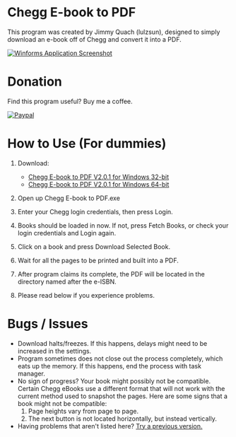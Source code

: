 # Chegg E-book to PDF
This program was created by Jimmy Quach (lulzsun), designed to simply download an e-book off of Chegg and convert it into a PDF.

[![Winforms Application Screenshot](http://i.imgur.com/6KJIAj5.png)](http://i.imgur.com/6KJIAj5.png)

# Donation
Find this program useful? Buy me a coffee.

[![Paypal](http://i.imgur.com/k53FXKP.gif)](https://www.paypal.me/jminquach)

# How to Use (For dummies)  
1. Download:
      * [Chegg E-book to PDF V2.0.1 for Windows 32-bit](https://github.com/lulzsun/Chegg-E-book-to-PDF/releases/download/2.0.1/Chegg.E-book.to.PDF.V2.0.1.x86.zip)
      * [Chegg E-book to PDF V2.0.1 for Windows 64-bit](https://github.com/lulzsun/Chegg-E-book-to-PDF/releases/download/2.0.1/Chegg.E-book.to.PDF.V2.0.1.x64.zip)
      
2. Open up Chegg E-book to PDF.exe

3. Enter your Chegg login credentials, then press Login.

5. Books should be loaded in now. If not, press Fetch Books, or check your login credentials and Login again.

6. Click on a book and press Download Selected Book.

7. Wait for all the pages to be printed and built into a PDF.

9. After program claims its complete, the PDF will be located in the directory named after the e-ISBN.

10. Please read below if you experience problems.

# Bugs / Issues
* Download halts/freezes. If this happens, delays might need to be increased in the settings.
* Program sometimes does not close out the process completely, which eats up the memory. If this happens, end the process with task manager.
* No sign of progress? Your book might possibly not be compatible. Certain Chegg eBooks use a different format that will not work with the current method used to snapshot the pages. Here are some signs that a book might not be compatible:
     1. Page heights vary from page to page.
     2. The next button is not located horizontally, but instead vertically.
* Having problems that aren't listed here? [Try a previous version.](https://github.com/lulzsun/Chegg-E-book-to-PDF/tree/1.0.1)
